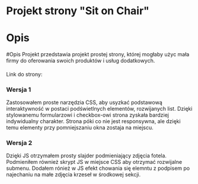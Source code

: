    # Projekt strony "Sit on Chair"


# Opis

#Opis
Projekt przedstawia projekt prostej strony, której mogłaby użyc mała firmy do oferowania swoich produktów i usług dodatkowych. 

####

Link do strony:
 
### Wersja 1
Zastosowałem proste narzędzia CSS, aby usyzkać podstawową interaktywność w postaci podświetlnych elementów,
rozwijanych list. Dzięki stylowanemu formularzowi i checkbox-owi strona zyskała bardziej indywidualny charakter.
Strona póki co nie jest responsywna, ale dzięki temu elementy przy pomniejszaniu okna zostaja na miejscu.


### Wersja 2
Dzięki JS otrzymałem prosty slajder podmieniający zdjęcia fotela.
Podmieniłem również skrypt JS w miejsce CSS aby otrzymać rozwijalne submenu.
Dodałem rónież w JS efekt chowania się elemntu z podpisem po najechaniu na małe zdjęcia krzeseł w środkowej sekcji.



